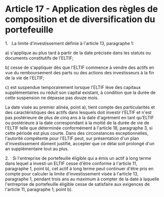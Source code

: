 # Article 17 - Application des règles de composition et de diversification du portefeuille


1.   La limite d'investissement définie à l'article 13, paragraphe 1:

a) s'applique au plus tard à partir de la date précisée dans les statuts ou documents constitutifs de l'ELTIF;

b) cesse de s'appliquer dès que l'ELTIF commence à vendre des actifs en vue du remboursement des parts ou des actions des investisseurs à la fin de la vie de l'ELTIF;

c) est suspendue temporairement lorsque l'ELTIF lève des capitaux supplémentaires ou réduit son capital existant, à condition que la durée de cette suspension ne dépasse pas douze mois.

La date visée au premier alinéa, point a), tient compte des particularités et des caractéristiques des actifs dans lesquels doit investir l'ELTIF et n'est pas postérieure de plus de cinq ans à la date d'agrément en tant qu'ELTIF ou postérieure à la date correspondant à la moitié de la durée de vie de l'ELTIF telle que déterminée conformément à l'article 18, paragraphe 3, si cette période est plus courte. Dans des circonstances exceptionnelles, l'autorité compétente pour l'ELTIF peut, sur présentation d'un plan d'investissement dûment justifié, accepter que ce délai soit prolongé d'un an supplémentaire tout au plus.

2.   Si l'entreprise de portefeuille éligible qui a émis un actif à long terme dans lequel a investi un ELTIF cesse d'être conforme à l'article 11, paragraphe 1, point b), cet actif à long terme peut continuer d'être pris en compte pour calculer la limite d'investissement visée à l'article 13, paragraphe 1, pendant trois ans au maximum à compter de la date à laquelle l'entreprise de portefeuille éligible cesse de satisfaire aux exigences de l'article 11, paragraphe 1, point b).
